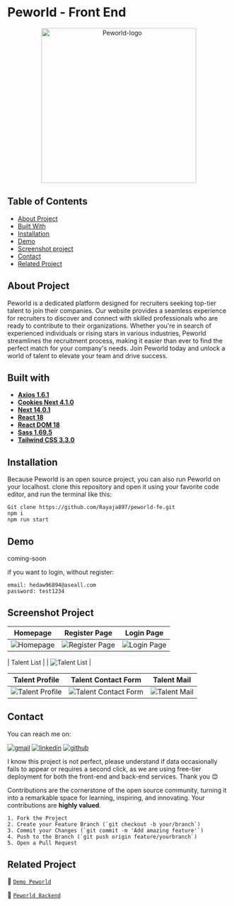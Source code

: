 # Peworld - Front End

<div align="center">
<a href="https://github.com/Rayaja897/peworld-fe">
    <img src="https://i.ibb.co/qdWbF5W/logo.png" alt="Peworld-logo" border="0" style="width: 350">
</a>
</div>

## Table of Contents

- [About Project](#about-project)
- [Built With](#built-with)
- [Installation](#installation)
- [Demo](#demo)
- [Screenshot project](#screenshot-project)
- [Contact](#contact)
- [Related Project](#related-project)

## About Project

Peworld is a dedicated platform designed for recruiters seeking top-tier talent to join their companies. Our website provides a seamless experience for recruiters to discover and connect with skilled professionals who are ready to contribute to their organizations. Whether you're in search of experienced individuals or rising stars in various industries, Peworld streamlines the recruitment process, making it easier than ever to find the perfect match for your company's needs. Join Peworld today and unlock a world of talent to elevate your team and drive success.

## Built with

- [**Axios 1.6.1**](https://www.npmjs.com/package/axios)
- [**Cookies Next 4.1.0**](https://www.npmjs.com/package/cookies-next)
- [**Next 14.0.1**](https://nextjs.org/docs/getting-started/installation)
- [**React 18**](https://react.dev/learn/start-a-new-react-project)
- [**React DOM 18**](https://www.npmjs.com/package/react-dom)
- [**Sass 1.69.5**](https://sass-lang.com/install/)
- [**Tailwind CSS 3.3.0**](https://tailwindui.com/documentation#react-installing-dependencies)

## Installation

Because Peworld is an open source project, you can also run Peworld on your localhost. clone this repository and open it using your favorite code editor, and run the terminal like this:

```
Git clone https://github.com/Rayaja897/peworld-fe.git
npm i
npm run start
```

## Demo

coming-soon

if you want to login, without register:

```
email: hedaw96894@aseall.com
password: test1234
```

## Screenshot Project

|                      Homepage                      |                      Register Page                      |                    Login Page                     |
| :------------------------------------------------: | :-----------------------------------------------------: | :-----------------------------------------------: |
| ![Homepage](https://i.ibb.co/9wMPkB9/localhost-3000.png) | ![Register Page](https://i.ibb.co/fvypjxh/register.png) | ![Login Page](https://i.ibb.co/hFtJ0w2/login.png) |

|                       Talent List                        |
| ![Talent List](https://i.ibb.co/r5pFL50/talent-list.png) |

|                         Talent Profile                         |                           Talent Contact Form                            |                       Talent Mail                        |
| :------------------------------------------------------------: | :----------------------------------------------------------------------: | :------------------------------------------------------: |
| ![Talent Profile](https://i.ibb.co/dK1CmZ1/localhost-3000-1.png) | ![Talent Contact Form](https://i.ibb.co/qFLkkdZ/localhost-3000-2.png) | ![Talent Mail](https://i.ibb.co/gDqz4tC/talent-mail.png) |

## Contact

You can reach me on:

[![gmail](https://img.shields.io/badge/Gmail-D14836?style=for-the-badge&logo=gmail&logoColor=white)](mailto:sayarayhanilham@gmail.com)
[![linkedin](https://img.shields.io/badge/linkedin-0A66C2?style=for-the-badge&logo=linkedin&logoColor=white)](https://www.linkedin.com/in/rayhan-ilham)
[![github](https://img.shields.io/badge/Github-232b2b?style=for-the-badge&logo=github&logoColor=white)](https://github.com/Rayaja897)

I know this project is not perfect, please understand if data occasionally fails to appear or requires a second click, as we are using free-tier deployment for both the front-end and back-end services. Thank you 😊

Contributions are the cornerstone of the open source community, turning it into a remarkable space for learning, inspiring, and innovating. Your contributions are **highly valued**.

```
1. Fork the Project
2. Create your Feature Branch (`git checkout -b your/branch`)
3. Commit your Changes (`git commit -m 'Add amazing feature'`)
4. Push to the Branch (`git push origin feature/yourbranch`)
5. Open a Pull Request
```

## Related Project

🚀 [`Demo Peworld`]()

🚀 [`Peworld Backend`](https://hire-job.onrender.com/)
